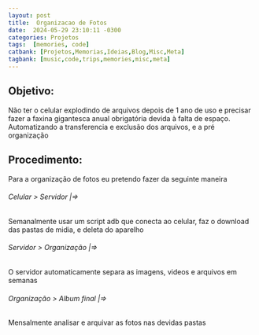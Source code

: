 ```yaml
---
layout: post
title:  Organizacao de Fotos
date:  2024-05-29 23:10:11 -0300
categories: Projetos
tags:  [memories, code]
catbank: [Projetos,Memorias,Ideias,Blog,Misc,Meta]
tagbank: [music,code,trips,memories,misc,meta]
---
```



## Objetivo: 

Não ter o celular explodindo de arquivos depois de 1 ano de uso e precisar fazer a faxina gigantesca anual obrigatória devida à falta de espaço. Automatizando a transferencia e exclusão dos arquivos, e a pré organização
## Procedimento:

Para a organização de fotos eu pretendo fazer da seguinte maneira
###### Celular > Servidor |=>
Semanalmente usar um script adb que conecta ao celular, 
faz o download das pastas de midia, e deleta do aparelho
###### Servidor > Organização |=>
O servidor automaticamente separa as imagens, videos e arquivos em semanas
###### Organização > Album final |=>
Mensalmente analisar e arquivar as fotos nas devidas pastas
